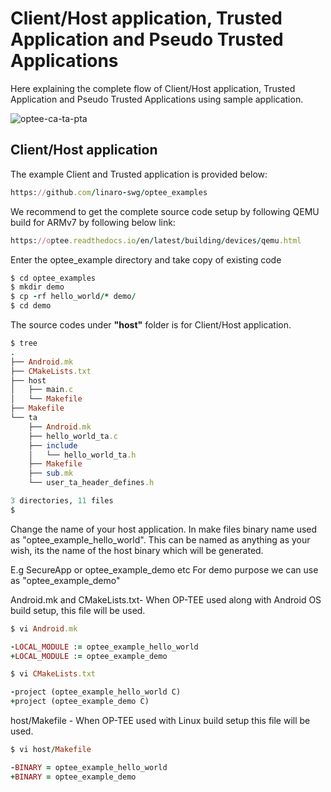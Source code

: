 # Client/Host application, Trusted Application and Pseudo Trusted Applications

Here explaining the complete flow of Client/Host application, Trusted Application and Pseudo Trusted Applications using sample application.

![optee-ca-ta-pta](https://user-images.githubusercontent.com/36186082/148690120-2bc818a6-3777-4c2f-9cf0-07930d041a69.png)


## Client/Host application
The example Client and Trusted application is provided below:

```ruby
https://github.com/linaro-swg/optee_examples
```
We recommend to get the complete source code setup by following QEMU build for ARMv7 by following below link:
```ruby
https://optee.readthedocs.io/en/latest/building/devices/qemu.html
```
Enter the optee_example directory and take copy of existing code
```ruby
$ cd optee_examples
$ mkdir demo
$ cp -rf hello_world/* demo/
$ cd demo
```
The source codes under **"host"** folder is for Client/Host application.
```ruby
$ tree
.
├── Android.mk
├── CMakeLists.txt
├── host
│   ├── main.c
│   └── Makefile
├── Makefile
└── ta
    ├── Android.mk
    ├── hello_world_ta.c
    ├── include
    │   └── hello_world_ta.h
    ├── Makefile
    ├── sub.mk
    └── user_ta_header_defines.h

3 directories, 11 files
$
```
Change the name of your host application. In make files binary name used as "optee_example_hello_world".
This can be named as anything as your wish, its the name of the host binary which will be generated.

E.g SecureApp or optee_example_demo etc
For demo purpose we can use as "optee_example_demo"

Android.mk and CMakeLists.txt- When OP-TEE used along with Android OS build setup, this file will be used.
```ruby
$ vi Android.mk
```
```ruby
-LOCAL_MODULE := optee_example_hello_world
+LOCAL_MODULE := optee_example_demo
````
```ruby
$ vi CMakeLists.txt
```
```ruby
-project (optee_example_hello_world C)
+project (optee_example_demo C)
````
host/Makefile - When OP-TEE used with Linux build setup this file will be used.
```ruby
$ vi host/Makefile
```
```ruby
-BINARY = optee_example_hello_world
+BINARY = optee_example_demo
```


